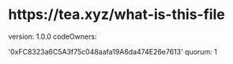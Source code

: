 <h1>https://tea.xyz/what-is-this-file</h1>

version: 1.0.0 codeOwners:

'0xFC8323a6C5A3f75c048aafa19A6da474E26e7613' quorum: 1
